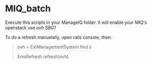 # MIQ_batch
Execute this scripts in your ManageIQ folder. It will enable your MIQ's openstack use *ovh SBG1*

To do a refresh manuelally, open rails console, then:
> ovh = ExtManagementSystem.find x
>
> EmsRefresh.refresh(ovh)
